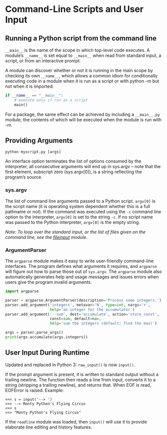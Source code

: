 # Command-Line Scripts and User Input

## Running a Python script from the command line

`__main__` is the name of the scope in which top-level code executes. A module’s `__name__` is set equal to `__main__` when read from standard input, a script, or from an interactive prompt.

A module can discover whether or not it is running in the main scope by checking its own `__name__`, which allows a common idiom for conditionally executing code in a module when it is run as a script or with python -m but not when it is imported:

```python
if __name__ == "__main__":
    # execute only if run as a script
    main()
```
For a package, the same effect can be achieved by including a `__main__.py` module, the contents of which will be executed when the module is run with -m.

## Providing Arguments

`python myscript.py [args]`

An interface option terminates the list of options consumed by the interpreter, all consecutive arguments will end up in sys.argv – note that the first element, subscript zero (sys.argv[0]), is a string reflecting the program’s source.

### sys.argv

The list of command line arguments passed to a Python script. `argv[0]` is the script name (it is operating system dependent whether this is a full pathname or not). If the command was executed using the `-c` command line option to the interpreter, `argv[0]` is set to the string `-c`. If no script name was passed to the Python interpreter, `argv[0]` is the empty string.

*Note: To loop over the standard input, or the list of files given on the command line, see the [fileinput](https://docs.python.org/3/library/fileinput.html#module-fileinput)  module.*

### ArgumentParser

The `argparse` module makes it easy to write user-friendly command-line interfaces. The program defines what arguments it requires, and `argparse` will figure out how to parse those out of `sys.argv`. The `argparse` module also automatically generates help and usage messages and issues errors when users give the program invalid arguments.

```python
import argparse

parser = argparse.ArgumentParser(description='Process some integers.')
parser.add_argument('integers', metavar='N', type=int, nargs='+',
                    help='an integer for the accumulator')
parser.add_argument('--sum', dest='accumulate', action='store_const',
                    const=sum, default=max,
                    help='sum the integers (default: find the max)')

args = parser.parse_args()
print(args.accumulate(args.integers))
```

## User Input During Runtime

Updated and replaced in Python 3: `raw_input()` is now `input()`.

If the prompt argument is present, it is written to standard output without a trailing newline. The function then reads a line from input, converts it to a string (stripping a trailing newline), and returns that. When EOF is read, EOFError is raised. Example:

```
<<< s = input('--> ')
>>> --> Monty Python's Flying Circus
<<< s
>>> "Monty Python's Flying Circus"
```

If the `readline` module was loaded, then `input()` will use it to provide elaborate line editing and history features.
